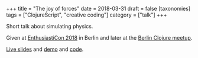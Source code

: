 +++
title = "The joy of forces"
date = 2018-03-31
draft = false
[taxonomies]
tags = ["ClojureScript", "creative coding"]
category = ["talk"]
+++

Short talk about simulating physics.

Given at [EnthusiastiCon 2018](https://www.enthusiasticon.de/) in Berlin and later at the [Berlin Clojure meetup](https://www.meetup.com/Clojure-Berlin/events/hrdnfnyxhbmb/).

[Live slides](https://lislis.de/talks/joy-of-forces/slides.pdf) and [demo](https://lislis.de/talks/joy-of-forces/) and [code](https://github.com/lislis/joy-of-forces/).
